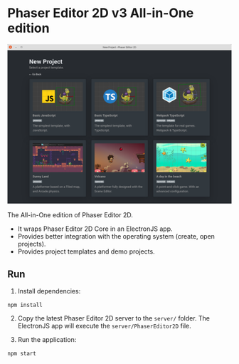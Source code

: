# Phaser Editor 2D v3 All-in-One edition

![social preview](.github/allInOne-social-preview.png)

The All-in-One edition of Phaser Editor 2D.

* It wraps Phaser Editor 2D Core in an ElectronJS app.
* Provides better integration with the operating system (create, open projects).
* Provides project templates and demo projects.

## Run

1. Install dependencies:

```
npm install
```

2. Copy the latest Phaser Editor 2D server to the `server/` folder. The ElectronJS app will execute the `server/PhaserEditor2D` file.

3. Run the application:

```
npm start
```



